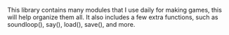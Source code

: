 This library contains many modules that I use daily for making games, this will help organize them all. It also includes a few extra functions, such as soundloop(), say(), load(), save(), and more.
